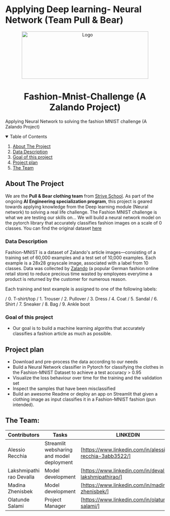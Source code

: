 # Applying Deep learning- Neural Network (Team Pull & Bear)


<p align="center">
  <a href="https://github.com/othneildrew/Best-README-Template">
    <img src="https://user-images.githubusercontent.com/27528504/120189327-7e10d200-c217-11eb-9c1c-1f7721fb2d4f.png" alt="Logo" width="400" height="150">
  </a>

  <h1 align="center">Fashion-Mnist-Challenge (A Zalando Project) </h1>


Applying Neural Network to solving the fashion MNIST challenge (A Zalando Project) 



<!-- TABLE OF CONTENTS -->
<details open="open">
  <summary>Table of Contents</summary>
  <ol>
    <li>
      <a href="#about-the-project">About The Project</a>
    </li>
    <li>
      <a href="#data-description">Data Description</a>
    </li>
    <li>
      <a href="#goal-of-this-project">Goal of this project</a>
    </li>
    <li>
      <a href="#project-plan">Project plan</a>
    </li>
    <li>
      <a href="#the-team">The Team</a>
    </li>
  </ol>
</details>


<!-- ABOUT THE PROJECT -->
## About The Project
We are the **Pull & Bear clothing team** from [Strive School](https://strive.school/). As part of the ongoing **AI Engineering specialization program**, this project is geared towards applying knowledge from the Deep learning module (Neural network) to solving a real life challenge. The Fashion MNIST challenge is what we are testing our skills on... We will build a neural network model on the pytorch library that accurately classifies fashion images on a scale of 0 classes. You can find the original dataset [here](https://www.kaggle.com/zalando-research/fashionmnist/notebooks)



<!-- GETTING STARTED -->

### Data Description

Fashion-MNIST is a dataset of Zalando's article images—consisting of a training set of 60,000 examples and a test set of 10,000 examples. Each example is a 28x28 grayscale image, associated with a label from 10 classes. Data was collected by [Zalando](zalando.com) (a popular German fashion online retail store) to reduce precious time wasted by employees everytime a product is returned by the customer for numerous reason.

Each training and test example is assigned to one of the following labels:

/ 0. T-shirt/top
/ 1. Trouser
/ 2. Pullover
/ 3. Dress
/ 4. Coat
/ 5. Sandal
/ 6. Shirt
/ 7. Sneaker
/ 8. Bag
/ 9. Ankle boot


### Goal of this project
* Our goal is to build a machine learning algoriths that accurately classifies a fashion article as much as possible.  


## Project plan

* Download and pre-process the data according to our needs
* Build a Neural Network classifier in Pytorch for classifying the clothes in the Fashion-MNIST Dataset to achieve a test accuracy > 0.95
* Visualize the loss behaviour over time for the training and the validation set
* Inspect the samples that have been misclassified
* Build an awesome Readme or deploy an app on Streamlit that given a clothing image as input classifies it in a Fashion-MNIST fashion (pun intended).


<!-- CONTACT -->
## The Team:

| Contributors | Tasks | LINKEDIN|
| ------ | ------ | ------ |
| Alessio Recchia | Streamlit websharing and model deployment| [https://www.linkedin.com/in/alessio-recchia-3abb3522/]|
| Lakshmipathi rao Devalla| Model development | [https://www.linkedin.com/in/devalla-lakshmipathirao/] |
| Madina Zhenisbek | Model development | [https://www.linkedin.com/in/madina-zhenisbek/]|
| Olatunde Salami  | Project Manager | [https://www.linkedin.com/in/olatunde-salami/] |
